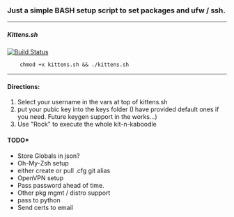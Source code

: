 ### Just a simple BASH setup script to set packages and ufw / ssh.
---
##### Kittens.sh

[![Build Status](https://travis-ci.org/archae0pteryx/kittens.svg?branch=master)](https://travis-ci.org/archae0pteryx/kittens)

        chmod +x kittens.sh && ./kittens.sh
---
#### Directions:
1. Select your username in the vars at top of kittens.sh
2. put your pubic key into the keys folder (I have provided default ones if you need. Future keygen support in the works...)
3. Use "Rock" to execute the whole kit-n-kaboodle

#### TODO*
- Store Globals in json?
- Oh-My-Zsh setup
- either create or pull .cfg git alias
- OpenVPN setup
- Pass password ahead of time.
- Other pkg mgmt / distro support
- pass to python
- Send certs to email
